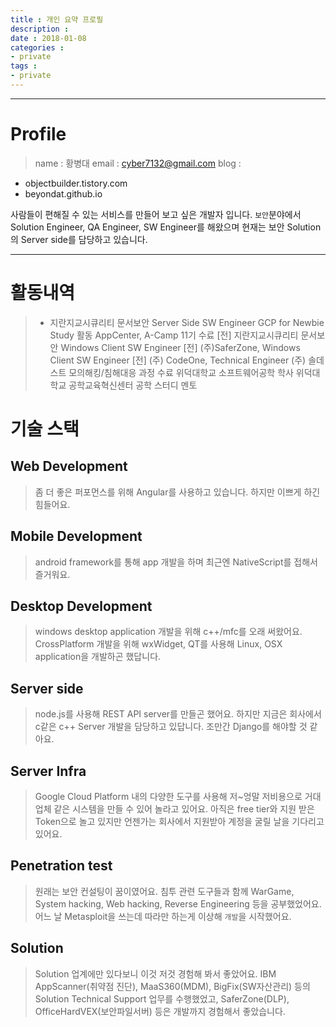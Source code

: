 ```yaml
---
title : 개인 요약 프로필
description :
date : 2018-01-08
categories :
- private
tags :
- private
---
```


---
# Profile
> name : 황병대
> email : cyber7132@gmail.com
> blog :
- objectbuilder.tistory.com
- beyondat.github.io


사람들이 편해질 수 있는 서비스를 만들어 보고 싶은 개발자 입니다.
`보안`분야에서 Solution Engineer, QA Engineer, SW Engineer를 해왔으며
현재는 보안 Solution의 Server side를 담당하고 있습니다.

---

# 활동내역
> - 지란지교시큐리티 문서보안 Server Side SW Engineer
> GCP for Newbie Study 활동
> AppCenter, A-Camp 11기 수료
> [전] 지란지교시큐리티 문서보안 Windows Client SW Engineer
> [전] (주)SaferZone, Windows Client SW Engineer
> [전] (주) CodeOne, Technical Engineer
> (주) 솔데스트 모의해킹/침해대응 과정 수료
> 위덕대학교 소프트웨어공학 학사
>  위덕대학교 공학교육혁신센터 공학 스터디 멘토

# 기술 스택
## Web Development
> 좀 더 좋은 퍼포먼스를 위해 Angular를 사용하고 있습니다. 하지만 이쁘게 하긴 힘들어요.

## Mobile Development
> android framework를 통해 app 개발을 하며 최근엔 NativeScript를 접해서 즐거워요.

## Desktop Development
> windows desktop application 개발을 위해 c++/mfc를 오래 써왔어요.
CrossPlatform 개발을 위해  wxWidget, QT를 사용해 Linux, OSX application을 개발하곤 했답니다.

## Server side
> node.js를 사용해 REST API server를 만들곤 했어요. 하지만 지금은 회사에서 c같은 c++ Server 개발을 담당하고 있답니다. 조만간 Django를 해야할 것 같아요.

## Server Infra
> Google Cloud Platform 내의 다양한 도구를 사용해 저~엉말 저비용으로 거대 업체 같은 시스템을 만들 수 있어 놀라고 있어요. 아직은 free tier와 지원 받은 Token으로 놀고 있지만 언젠가는 회사에서 지원받아 계정을 굴릴 날을 기다리고 있어요.

## Penetration test
> 원래는 보안 컨설팅이 꿈이였어요. 침투 관련 도구들과 함께 WarGame, System hacking, Web hacking, Reverse Engineering 등을 공부했었어요. 어느 날 Metasploit을 쓰는데 따라만 하는게 이상해 `개발`을 시작했어요.

## Solution
> Solution 업계에만 있다보니 이것 저것 경험해 봐서 좋았어요.  IBM AppScanner(취약점 진단), MaaS360(MDM), BigFix(SW자산관리) 등의 Solution Technical Support 업무를 수행했었고, SaferZone(DLP), OfficeHardVEX(보안파일서버) 등은 개발까지 경험해서 좋았습니다.
